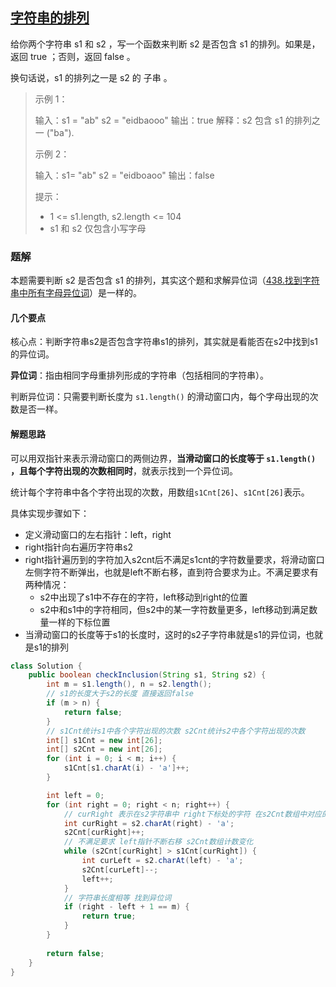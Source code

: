 ## [字符串的排列](https://leetcode-cn.com/problems/permutation-in-string/)

给你两个字符串 s1 和 s2 ，写一个函数来判断 s2 是否包含 s1 的排列。如果是，返回 true ；否则，返回 false 。

换句话说，s1 的排列之一是 s2 的 子串 。

> 示例 1：
>
> 输入：s1 = "ab" s2 = "eidbaooo"
> 输出：true
> 解释：s2 包含 s1 的排列之一 ("ba").
>
> 示例 2：
>
> 输入：s1= "ab" s2 = "eidboaoo"
> 输出：false
>
>
> 提示：
>
> - 1 <= s1.length, s2.length <= 104
> - s1 和 s2 仅包含小写字母

### 题解

本题需要判断 s2 是否包含 s1 的排列，其实这个题和求解异位词（[438.找到字符串中所有字母异位词](https://leetcode-cn.com/problems/find-all-anagrams-in-a-string/)）是一样的。

#### 几个要点

核心点：判断字符串s2是否包含字符串s1的排列，其实就是看能否在s2中找到s1的异位词。

**异位词**：指由相同字母重排列形成的字符串（包括相同的字符串）。

判断异位词：只需要判断长度为 `s1.length()` 的滑动窗口内，每个字母出现的次数是否一样。

#### 解题思路

可以用双指针来表示滑动窗口的两侧边界，**当滑动窗口的长度等于 `s1.length()` ，且每个字符出现的次数相同时**，就表示找到一个异位词。

统计每个字符串中各个字符出现的次数，用数组`s1Cnt[26]`、`s1Cnt[26]`表示。

具体实现步骤如下：

- 定义滑动窗口的左右指针：left，right
- right指针向右遍历字符串s2
- right指针遍历到的字符加入s2cnt后不满足s1cnt的字符数量要求，将滑动窗口左侧字符不断弹出，也就是left不断右移，直到符合要求为止。不满足要求有两种情况：
  - s2中出现了s1中不存在的字符，left移动到right的位置
  - s2中和s1中的字符相同，但s2中的某一字符数量更多，left移动到满足数量一样的下标位置
- 当滑动窗口的长度等于s1的长度时，这时的s2子字符串就是s1的异位词，也就是s1的排列

```java
class Solution {
    public boolean checkInclusion(String s1, String s2) {
        int m = s1.length(), n = s2.length();
        // s1的长度大于s2的长度 直接返回false
        if (m > n) {
            return false;
        }
		// s1Cnt统计s1中各个字符出现的次数 s2Cnt统计s2中各个字符出现的次数 
        int[] s1Cnt = new int[26];
        int[] s2Cnt = new int[26];
        for (int i = 0; i < m; i++) {
            s1Cnt[s1.charAt(i) - 'a']++;
        }

        int left = 0;
        for (int right = 0; right < n; right++) {
            // curRight 表示在s2字符串中 right下标处的字符 在s2Cnt数组中对应的下标
            int curRight = s2.charAt(right) - 'a'; 
            s2Cnt[curRight]++;
            // 不满足要求 left指针不断右移 s2Cnt数组计数变化
            while (s2Cnt[curRight] > s1Cnt[curRight]) {
                int curLeft = s2.charAt(left) - 'a';
                s2Cnt[curLeft]--;
                left++;
            }
            // 字符串长度相等 找到异位词
            if (right - left + 1 == m) {
                return true;
            }
        }
        
        return false;
    }
}
```

